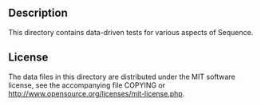 Description
------------

This directory contains data-driven tests for various aspects of Sequence.

License
--------

The data files in this directory are distributed under the MIT software
license, see the accompanying file COPYING or
http://www.opensource.org/licenses/mit-license.php.

